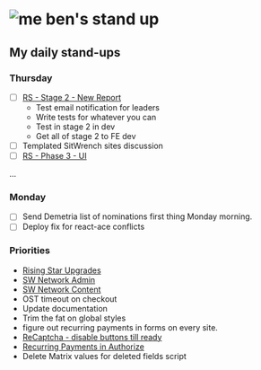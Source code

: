 # ![me](https://avatars2.githubusercontent.com/u/5232044?s=50&v=4) ben's stand up

## My daily stand-ups

### Thursday

- [ ] [RS - Stage 2 - New Report](https://app.clickup.com/8537154/v/l/li/63072272?pr=12760709)  
    - Test email notification for leaders
    - Write tests for whatever you can 
    - Test in stage 2 in dev
    - Get all of stage 2 to FE dev
- [ ] Templated SitWrench sites discussion
- [ ] [RS - Phase 3 - UI](https://app.clickup.com/8537154/v/l/li/63072322?pr=12760709) 

...

### Monday

- [ ] Send Demetria list of nominations first thing Monday morning.
- [ ] Deploy fix for react-ace conflicts

### Priorities 
    
- [Rising Star Upgrades](https://app.clickup.com/8537154/v/l/f/27554943?pr=12707202)
- [SW Network Admin](https://app.clickup.com/8537154/v/l/li/54890360?pr=12760709)
- [SW Network Content](https://app.clickup.com/8537154/v/l/li/54892353?pr=12760709)
- OST timeout on checkout
- Update documentation
- Trim the fat on global styles
- figure out recurring payments in forms on every site.
- [ReCaptcha - disable buttons till ready](https://projects.madebyspeak.com/#/tasks/17598281)
- [Recurring Payments in Authorize](https://projects.madebyspeak.com/#/tasks/16411534)
- Delete Matrix values for deleted fields script
